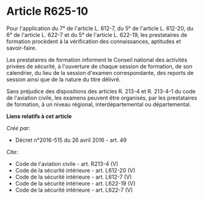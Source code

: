 # Article R625-10

Pour l'application du 7° de l'article L. 612-7, du 5° de l'article L. 612-20, du 6° de l'article L. 622-7 et du 5° de
l'article L. 622-19, les prestataires de formation procèdent à la vérification des connaissances, aptitudes et savoir-faire. 

Les prestataires de formation informent le Conseil national des activités privées de sécurité, à l'ouverture de chaque
session de formation, de son calendrier, du lieu de la session d'examen correspondante, des reports de session ainsi que de
la nature du titre délivré. 

Sans préjudice des dispositions des articles R. 213-4 et R. 213-4-1 du code de l'aviation civile, les examens peuvent être
organisés, par les prestataires de formation, à un niveau régional, interdépartemental ou départemental.

**Liens relatifs à cet article**

_Créé par_:

  - Décret n°2016-515 du 26 avril 2016 - art. 49

_Cite_:

  - Code de l'aviation civile - art. R213-4 (V)
  - Code de la sécurité intérieure - art. L612-20 (V)
  - Code de la sécurité intérieure - art. L612-7 (V)
  - Code de la sécurité intérieure - art. L622-19 (V)
  - Code de la sécurité intérieure - art. L622-7 (V)
